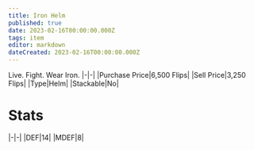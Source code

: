 ```yaml
---
title: Iron Helm
published: true
date: 2023-02-16T00:00:00.000Z
tags: item
editor: markdown
dateCreated: 2023-02-16T00:00:00.000Z
---
```


Live. Fight. Wear Iron.
|-|-|
|Purchase Price|6,500 Flips|
|Sell Price|3,250 Flips|
|Type|Helm|
|Stackable|No|

# Stats
|-|-|
|DEF|14|
|MDEF|8|
